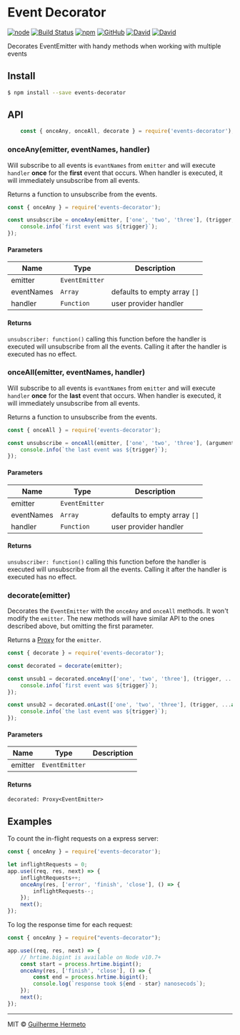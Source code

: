 # Event Decorator

[![node](https://img.shields.io/node/v/events-decorator.svg)]()
[![Build Status](https://travis-ci.org/ghermeto/event-decorator.svg?branch=master)](https://travis-ci.org/ghermeto/event-decorator)
[![npm](https://img.shields.io/npm/v/events-decorator.svg)](https://www.npmjs.com/package/events-decorator)
[![GitHub](https://img.shields.io/github/license/ghermeto/event-decorator.svg)](https://github.com/ghermeto/event-decorator/blob/master/LICENSE)
[![David](https://img.shields.io/david/ghermeto/event-decorator.svg)](https://david-dm.org/ghermeto/event-decorator)
[![David](https://img.shields.io/david/dev/ghermeto/event-decorator.svg)](https://david-dm.org/ghermeto/event-decorator?type=dev)

Decorates EventEmitter with handy methods when working with multiple events

## Install

```sh
$ npm install --save events-decorator
```

## API

```javascript
    const { onceAny, onceAll, decorate } = require('events-decorator');
```

### onceAny(emitter, eventNames, handler)

Will subscribe to all events is `evantNames` from `emitter` and will execute `handler` **once** for 
the **first** event that occurs. When handler is executed, it will immediately unsubscribe from all 
events.

Returns a function to unsubscribe from the events.

```javascript
const { onceAny } = require('events-decorator');

const unsubscribe = onceAny(emitter, ['one', 'two', 'three'], (trigger, ...arguments) => {
    console.info(`first event was ${trigger}`);
});
```
   
#### Parameters

| Name | Type | Description |
| ---- | ---- | ----------- |
| emitter | `EventEmitter`  |  |
| eventNames | `Array`  | defaults to empty array `[]` |
| handler | `Function`  | user provider handler |

#### Returns

`unsubscriber: function()` calling this function before the handler is executed will unsubscribe 
from all the events. Calling it after the handler is executed has no effect. 

### onceAll(emitter, eventNames, handler)

Will subscribe to all events is `evantNames` from `emitter` and will execute `handler` **once** for 
the **last** event that occurs. When handler is executed, it will immediately unsubscribe from all 
events.

Returns a function to unsubscribe from the events.

```javascript
const { onceAll } = require('events-decorator');

const unsubscribe = onceAll(emitter, ['one', 'two', 'three'], (argumentsArray) => {
    console.info(`the last event was ${trigger}`);
});
```
   
#### Parameters

| Name | Type | Description |
| ---- | ---- | ----------- |
| emitter | `EventEmitter`  |  |
| eventNames | `Array`  | defaults to empty array `[]` |
| handler | `Function`  | user provider handler |

#### Returns

`unsubscriber: function()` calling this function before the handler is executed will unsubscribe 
from all the events. Calling it after the handler is executed has no effect. 

### decorate(emitter)

Decorates the `EventEmitter` with the `onceAny` and `onceAll` methods. It won't modify the `emitter`.
The new methods will have similar API to the ones described above, but omitting the first parameter.

Returns a [Proxy](https://developer.mozilla.org/en-US/docs/Web/JavaScript/Reference/Global_Objects/Proxy)
for the `emitter`.

```javascript
const { decorate } = require('events-decorator');

const decorated = decorate(emitter);

const unsub1 = decorated.onceAny(['one', 'two', 'three'], (trigger, ...arguments) => {
    console.info(`first event was ${trigger}`);
});

const unsub2 = decorated.onLast(['one', 'two', 'three'], (trigger, ...arguments) => {
    console.info(`the last event was ${trigger}`);
});
```
   
#### Parameters

| Name | Type | Description |
| ---- | ---- | ----------- |
| emitter | `EventEmitter`  |  |

#### Returns

`decorated: Proxy<EventEmitter>` 

## Examples

To count the in-flight requests on a express server:

```js
const { onceAny } = require('events-decorator');

let inflightRequests = 0;
app.use((req, res, next) => {
    inflightRequests++;
    onceAny(res, ['error', 'finish', 'close'], () => {
        inflightRequests--;
    });
    next();
});
```

To log the response time for each request: 

```js
const { onceAny } = require("events-decorator");

app.use((req, res, next) => {
    // hrtime.bigint is available on Node v10.7+
    const start = process.hrtime.bigint();
    onceAny(res, ['finish', 'close'], () => {
        const end = process.hrtime.bigint();
        console.log(`response took ${end - star} nanosecods`);
    });
    next();
});
```
---

MIT © [Guilherme Hermeto](http://github.com/ghermeto)